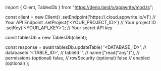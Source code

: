 import { Client, TablesDb } from "https://deno.land/x/appwrite/mod.ts";

const client = new Client()
    .setEndpoint('https://<REGION>.cloud.appwrite.io/v1') // Your API Endpoint
    .setProject('<YOUR_PROJECT_ID>') // Your project ID
    .setKey('<YOUR_API_KEY>'); // Your secret API key

const tablesDb = new TablesDb(client);

const response = await tablesDb.updateTable(
    '<DATABASE_ID>', // databaseId
    '<TABLE_ID>', // tableId
    '<NAME>', // name
    ["read("any")"], // permissions (optional)
    false, // rowSecurity (optional)
    false // enabled (optional)
);
